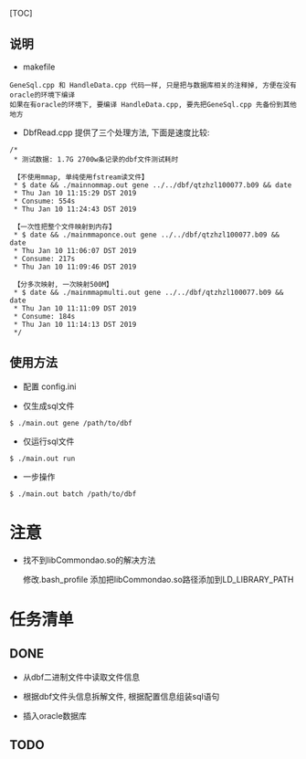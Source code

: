 [TOC]

## 说明

* makefile

```
GeneSql.cpp 和 HandleData.cpp 代码一样, 只是把与数据库相关的注释掉, 方便在没有oracle的环境下编译 
如果在有oracle的环境下, 要编译 HandleData.cpp, 要先把GeneSql.cpp 先备份到其他地方
```


* DbfRead.cpp 提供了三个处理方法, 下面是速度比较:

```
/*
 * 测试数据: 1.7G 2700w条记录的dbf文件测试耗时

 【不使用mmap, 单纯使用fstream读文件】
 * $ date && ./mainnommap.out gene ../../dbf/qtzhzl100077.b09 && date
 * Thu Jan 10 11:15:29 DST 2019
 * Consume: 554s
 * Thu Jan 10 11:24:43 DST 2019

 【一次性把整个文件映射到内存】
 * $ date && ./mainmmaponce.out gene ../../dbf/qtzhzl100077.b09 && date
 * Thu Jan 10 11:06:07 DST 2019
 * Consume: 217s
 * Thu Jan 10 11:09:46 DST 2019

 【分多次映射, 一次映射500M】
 * $ date && ./mainmmapmulti.out gene ../../dbf/qtzhzl100077.b09 && date
 * Thu Jan 10 11:11:09 DST 2019
 * Consume: 184s
 * Thu Jan 10 11:14:13 DST 2019
 */
```


## 使用方法

* 配置 config.ini

* 仅生成sql文件

```
$ ./main.out gene /path/to/dbf
```

* 仅运行sql文件

```
$ ./main.out run
```

* 一步操作

```
$ ./main.out batch /path/to/dbf
```


# 注意

* 找不到libCommondao.so的解决方法

  修改.bash_profile 添加把libCommondao.so路径添加到LD_LIBRARY_PATH




# 任务清单

## DONE

* 从dbf二进制文件中读取文件信息

* 根据dbf文件头信息拆解文件, 根据配置信息组装sql语句

* 插入oracle数据库


## TODO


